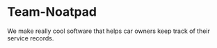 # Team-Noatpad
We make really cool software that helps car owners keep track of their service records.
